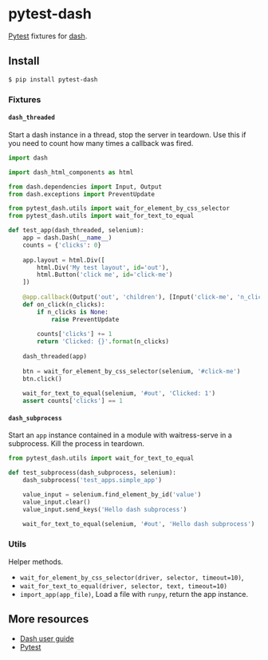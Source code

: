# pytest-dash

[Pytest][2] fixtures for [dash][1].

## Install

`$ pip install pytest-dash`

### Fixtures

#### `dash_threaded`

Start a dash instance in a thread, stop the server in teardown. Use this if
you need to count how many times a callback was fired.

```python
import dash

import dash_html_components as html

from dash.dependencies import Input, Output
from dash.exceptions import PreventUpdate

from pytest_dash.utils import wait_for_element_by_css_selector
from pytest_dash.utils import wait_for_text_to_equal

def test_app(dash_threaded, selenium):
    app = dash.Dash(__name__)
    counts = {'clicks': 0}
    
    app.layout = html.Div([
        html.Div('My test layout', id='out'),
        html.Button('click me', id='click-me')
    ])
    
    @app.callback(Output('out', 'children'), [Input('click-me', 'n_clicks')])
    def on_click(n_clicks):
        if n_clicks is None:
            raise PreventUpdate
        
        counts['clicks'] += 1
        return 'Clicked: {}'.format(n_clicks)
    
    dash_threaded(app)
    
    btn = wait_for_element_by_css_selector(selenium, '#click-me')
    btn.click()
    
    wait_for_text_to_equal(selenium, '#out', 'Clicked: 1')
    assert counts['clicks'] == 1
```

#### `dash_subprocess`

Start an `app` instance contained in a module with waitress-serve in a
subprocess. Kill the process in teardown.

```python
from pytest_dash.utils import wait_for_text_to_equal

def test_subprocess(dash_subprocess, selenium):
    dash_subprocess('test_apps.simple_app')

    value_input = selenium.find_element_by_id('value')
    value_input.clear()
    value_input.send_keys('Hello dash subprocess')

    wait_for_text_to_equal(selenium, '#out', 'Hello dash subprocess')
```

### Utils

Helper methods.

- `wait_for_element_by_css_selector(driver, selector, timeout=10)`,
- `wait_for_text_to_equal(driver, selector, text, timeout=10)`
- `import_app(app_file)`, Load a file with `runpy`, return the app instance.

## More resources

- [Dash user guide](https://dash.plot.ly/)
- [Pytest][2]


[1]: https://github.com/plotly/dash
[2]: https://github.com/pytest-dev/pytest
